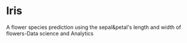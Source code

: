 # Iris
A flower species prediction using the sepal&petal's length and width of flowers-Data science and Analytics
